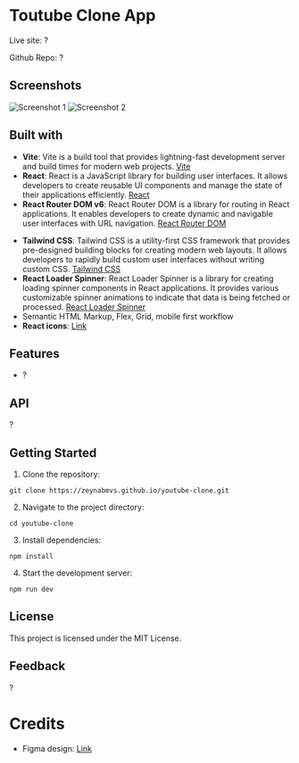 # Toutube Clone App

Live site: ?

Github Repo: ?

## Screenshots
![Screenshot 1]()
![Screenshot 2]()


## Built with
- **Vite**: Vite is a build tool that provides lightning-fast development server and build times for modern web projects. [Vite](https://vitejs.dev/)
- **React**: React is a JavaScript library for building user interfaces. It allows developers to create reusable UI components and manage the state of their applications efficiently. [React](https://reactjs.org/)
- **React Router DOM v6**: React Router DOM is a library for routing in React applications. It enables developers to create dynamic and navigable user interfaces with URL navigation. [React Router DOM](https://reactrouter.com/)
<!-- - **React Query v5.3**: React Query is a data fetching library for React applications. It simplifies data fetching and caching, making it easy to manage server state in React components. [React Query](https://tanstack.com/query/v5/docs/framework/react/overview)
- **React Loading Skeleton**: React Loading Skeleton is a library for creating loading placeholder components in React applications. It provides a convenient way to display loading animations while data is being fetched. [React Loading Skeleton](https://github.com/dvtng/react-loading-skeleton) -->
- **Tailwind CSS**: Tailwind CSS is a utility-first CSS framework that provides pre-designed building blocks for creating modern web layouts. It allows developers to rapidly build custom user interfaces without writing custom CSS. [Tailwind CSS](https://tailwindcss.com/)
- **React Loader Spinner**: React Loader Spinner is a library for creating loading spinner components in React applications. It provides various customizable spinner animations to indicate that data is being fetched or processed. [React Loader Spinner](https://www.npmjs.com/package/react-loader-spinner)
- Semantic HTML Markup, Flex, Grid, mobile first workflow
- **React icons**: [Link](https://www.npmjs.com/package/react-icons) 



## Features
- ?


## API
?

## Getting Started
1. Clone the repository:
```
git clone https://zeynabmvs.github.io/youtube-clone.git
```

2. Navigate to the project directory:
```
cd youtube-clone
```

3. Install dependencies:
```
npm install
```

4. Start the development server:
```
npm run dev
```


## License
This project is licensed under the MIT License.

## Feedback
?


# Credits
- Figma design: [Link]()